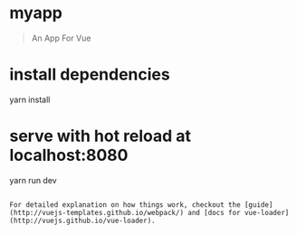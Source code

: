 # myapp

> An App For Vue


# install dependencies
yarn install

# serve with hot reload at localhost:8080
yarn run dev


```

For detailed explanation on how things work, checkout the [guide](http://vuejs-templates.github.io/webpack/) and [docs for vue-loader](http://vuejs.github.io/vue-loader).
